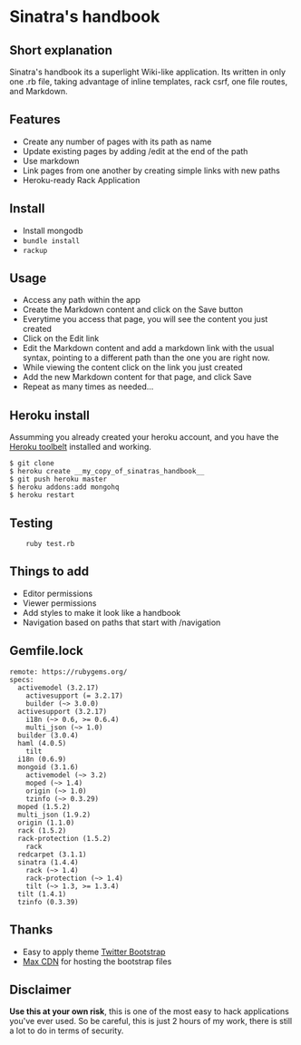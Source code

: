# Sinatra's handbook

## Short explanation

Sinatra's handbook its a superlight Wiki-like application. Its written in only
one .rb file, taking advantage of inline templates, rack csrf, one file routes,
and Markdown.

## Features

* Create any number of pages with its path as name
* Update existing pages by adding /edit at the end of the path
* Use markdown
* Link pages from one another by creating simple links with new paths
* Heroku-ready Rack Application

## Install

* Install mongodb
* ``bundle install``
* ``rackup``

## Usage

- Access any path within the app
- Create the Markdown content and click on the Save button
- Everytime you access that page, you will see the content you just created
- Click on the Edit link
- Edit the Markdown content and add a markdown link with the usual syntax,
pointing to a different path than the one you are right now.
- While viewing the content click on the link you just created
- Add the new Markdown content for that page, and click Save
- Repeat as many times as needed...

## Heroku install

Assumming you already created your heroku account, and you have the [Heroku
toolbelt](https://toolbelt.heroku.com/) installed and working.

    $ git clone
    $ heroku create __my_copy_of_sinatras_handbook__
    $ git push heroku master
    $ heroku addons:add mongohq
    $ heroku restart

## Testing

```
    ruby test.rb
```

## Things to add

- Editor permissions
- Viewer permissions
- Add styles to make it look like a handbook
- Navigation based on paths that start with /navigation

## Gemfile.lock

    remote: https://rubygems.org/
    specs:
      activemodel (3.2.17)
        activesupport (= 3.2.17)
        builder (~> 3.0.0)
      activesupport (3.2.17)
        i18n (~> 0.6, >= 0.6.4)
        multi_json (~> 1.0)
      builder (3.0.4)
      haml (4.0.5)
        tilt
      i18n (0.6.9)
      mongoid (3.1.6)
        activemodel (~> 3.2)
        moped (~> 1.4)
        origin (~> 1.0)
        tzinfo (~> 0.3.29)
      moped (1.5.2)
      multi_json (1.9.2)
      origin (1.1.0)
      rack (1.5.2)
      rack-protection (1.5.2)
        rack
      redcarpet (3.1.1)
      sinatra (1.4.4)
        rack (~> 1.4)
        rack-protection (~> 1.4)
        tilt (~> 1.3, >= 1.3.4)
      tilt (1.4.1)
      tzinfo (0.3.39)

## Thanks

- Easy to apply theme [Twitter Bootstrap](http://getbootstrap.com)
- [Max CDN](http://www.maxcdn.com/) for hosting the bootstrap files

## Disclaimer

__Use this at your own risk__, this is one of the most easy to hack applications
you've ever used. So be careful, this is just 2 hours of my work, there is
still a lot to do in terms of security.
